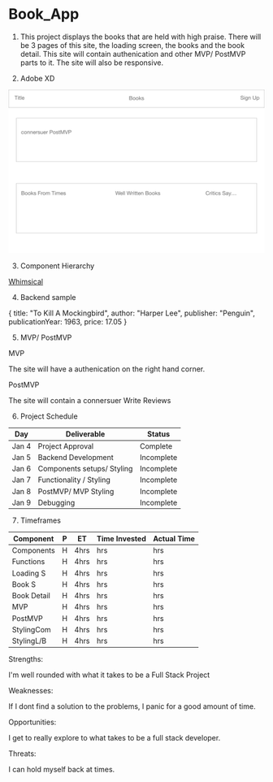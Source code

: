 # Book_App

1. This project displays the books that are held with high praise. There will be 3 pages of this site, the loading screen, the books and the book detail. This site will contain authenication and other MVP/ PostMVP parts to it. The site will also be responsive.

2. Adobe XD

![AdobeXDProject](ReadmeIMG/Book_App.png)

3. Component Hierarchy


[Whimsical](https://whimsical.com/book-app-EpvW2Vm6tWkbB66G3oUeei)


4. Backend sample 

{
  title: "To Kill A Mockingbird",
  author: "Harper Lee",
  publisher: "Penguin",
  publicationYear: 1963,
  price: 17.05
}

5. MVP/ PostMVP

MVP 

The site will have a authenication on the right hand corner.

PostMVP

The site will contain a connersuer
Write Reviews


6. Project Schedule 

| Day    |          Deliverable        |   Status   |
| ------ | --------------------------- | ---------- |
| Jan 4  |  Project Approval           | Complete   |
| Jan 5  |  Backend Development        | Incomplete |
| Jan 6  |  Components setups/ Styling | Incomplete |
| Jan 7  |  Functionality / Styling    | Incomplete |
| Jan 8  |  PostMVP/ MVP Styling       | Incomplete |
| Jan 9  |  Debugging                  | Incomplete |


7. Timeframes 

| Component  |  P  |  ET   |  Time Invested  |  Actual Time  |
| ---------- | --- | ------| ----------------| ------------- |
| Components |  H  |  4hrs |        hrs      |       hrs     |
| Functions  |  H  |  4hrs |        hrs      |       hrs     |
| Loading S  |  H  |  4hrs |        hrs      |       hrs     |
| Book S     |  H  |  4hrs |        hrs      |       hrs     |
| Book Detail|  H  |  4hrs |        hrs      |       hrs     |
| MVP        |  H  |  4hrs |        hrs      |       hrs     |
| PostMVP    |  H  |  4hrs |        hrs      |       hrs     |
| StylingCom |  H  |  4hrs |        hrs      |       hrs     |
| StylingL/B |  H  |  4hrs |        hrs      |       hrs     |

Strengths:

I'm well rounded with what it takes to be a Full Stack Project

Weaknesses: 

If I dont find a solution to the problems, I panic for a good amount of time.

Opportunities: 

I get to really explore to what takes to be a full stack developer.

Threats:

I can hold myself back at times.